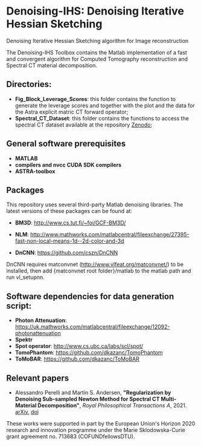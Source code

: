 # Denoising-IHS: Denoising Iterative Hessian Sketching

Denoising Iterative Hessian Sketching algorithm for Image reconstruction

The Denoising-IHS Toolbox contains the Matlab implementation of a fast and convergent algorithm for Computed Tomography reconstruction and Spectral CT material decomposition.

## Directories:

* **Fig_Block_Leverage_Scores**: this folder contains the function to generate the leverage scores and together with the plot and the data for the Astra explicit matric CT forward operator;
* **Spectral_CT_Dataset**: this folder contains the functions to access the spectral CT dataset available at the repository [Zenodo](https://doi.org/10.5281/zenodo.4482071); 

## General software prerequisites
* **MATLAB**
* **compilers and nvcc CUDA SDK compilers**
* **ASTRA-toolbox**

## Packages
This repository uses several third-party Matlab denoising libraries. The latest versions of these packages can be found at:

* **BM3D**:  http://www.cs.tut.fi/~foi/GCF-BM3D/

* **NLM**:   http://www.mathworks.com/matlabcentral/fileexchange/27395-fast-non-local-means-1d--2d-color-and-3d

* **DnCNN**: https://github.com/cszn/DnCNN

DnCNN requires matconvnet (http://www.vlfeat.org/matconvnet/) to be installed, then add {matconvnet root folder}/matlab to the
matlab path and run vl_setupnn.

## Software dependencies for data generation script:
* **Photon Attenuation**: https://uk.mathworks.com/matlabcentral/fileexchange/12092-photonattenuation
* **Spektr**
* **Spot operator**: http://www.cs.ubc.ca/labs/scl/spot/
* **TomoPhantom**:   https://github.com/dkazanc/TomoPhantom
* **ToMoBAR**:       https://github.com/dkazanc/ToMoBAR


## Relevant papers

* Alessandro Perelli and Martin S. Andersen, 
**"Regularization by Denoising Sub-sampled Newton Method for Spectral CT Multi-Material Decomposition"**, 
*Royal Philosophical Transactions A*, 2021. 
[arXiv](), [doi]()

These works were supported in part by the European Union's Horizon 2020 research and innovation programme under the Marie Sklodowska-Curie grant agreement no. 713683 (COFUNDfellowsDTU).


